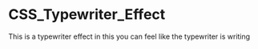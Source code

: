 # CSS_Typewriter_Effect
This is a typewriter effect in this you can feel like the typewriter is writing
